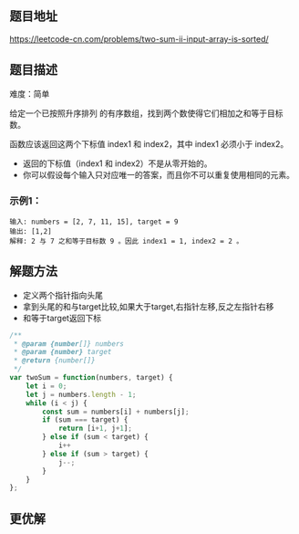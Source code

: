 ## 题目地址

https://leetcode-cn.com/problems/two-sum-ii-input-array-is-sorted/

## 题目描述

难度：简单

给定一个已按照升序排列 的有序数组，找到两个数使得它们相加之和等于目标数。

函数应该返回这两个下标值 index1 和 index2，其中 index1 必须小于 index2。

- 返回的下标值（index1 和 index2）不是从零开始的。
- 你可以假设每个输入只对应唯一的答案，而且你不可以重复使用相同的元素。

### 示例1：

```
输入: numbers = [2, 7, 11, 15], target = 9
输出: [1,2]
解释: 2 与 7 之和等于目标数 9 。因此 index1 = 1, index2 = 2 。
```

## 解题方法

- 定义两个指针指向头尾
- 拿到头尾的和与target比较,如果大于target,右指针左移,反之左指针右移
- 和等于target返回下标

```js
/**
 * @param {number[]} numbers
 * @param {number} target
 * @return {number[]}
 */
var twoSum = function(numbers, target) {
    let i = 0;
    let j = numbers.length - 1;
    while (i < j) {
        const sum = numbers[i] + numbers[j];
        if (sum === target) {
            return [i+1, j+1];
        } else if (sum < target) {
            i++
        } else if (sum > target) {
            j--;
        }
    }
};
```

## 更优解


```js

```

